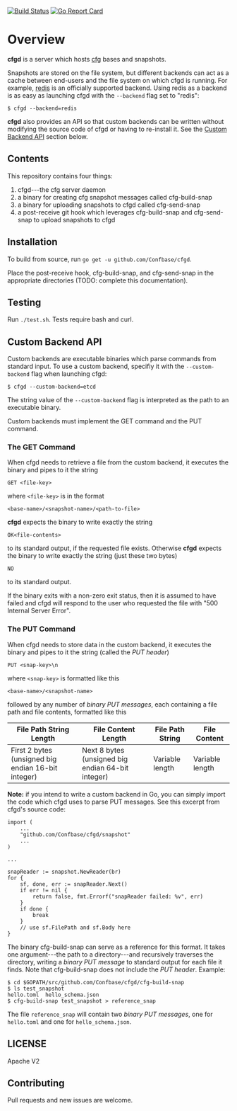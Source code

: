[![Build Status](https://travis-ci.org/Confbase/cfgd.svg?branch=master)](https://travis-ci.org/Confbase/cfgd) [![Go Report Card](https://goreportcard.com/badge/github.com/Confbase/cfgd)](https://goreportcard.com/report/github.com/Confbase/cfgd)

# Overview

**cfgd** is a server which hosts [cfg](https://github.com/Confbase/cfg) bases
and snapshots.

Snapshots are stored on the file system, but different backends can act as a
cache between end-users and the file system on which cfgd is running. For
example, [redis](https://redis.io) is an officially supported backend. Using
redis as a backend is as easy as launching cfgd with the `--backend` flag set to
"redis":

```
$ cfgd --backend=redis
```

**cfgd** also provides an API so that custom backends can be written without
modifying the source code of cfgd or having to re-install it. See the
[Custom Backend API](#custom-backend-api) section below.

## Contents

This repository contains four things:

1. cfgd---the cfg server daemon
2. a binary for creating cfg snapshot messages called cfg-build-snap
3. a binary for uploading snapshots to cfgd called cfg-send-snap
4. a post-receive git hook which leverages cfg-build-snap and cfg-send-snap to
upload snapshots to cfgd

## Installation

To build from source, run `go get -u github.com/Confbase/cfgd`.

Place the post-receive hook, cfg-build-snap, and cfg-send-snap in the
appropriate directories (TODO: complete this documentation).

## Testing

Run `./test.sh`. Tests require bash and curl.

## Custom Backend API

Custom backends are executable binaries which parse commands from standard
input. To use a custom backend, specifiy it with the `--custom-backend` flag
when launching cfgd:

```
$ cfgd --custom-backend=etcd
```

The string value of the `--custom-backend` flag is interpreted as the path to an
executable binary.

Custom backends must implement the GET command and the PUT command.

### The GET Command

When cfgd needs to retrieve a file from the custom backend, it executes the
binary and pipes to it the string

```
GET <file-key>
```

where `<file-key>` is in the format

```
<base-name>/<snapshot-name>/<path-to-file>
```

**cfgd** expects the binary to write exactly the string

```
OK<file-contents>
```

to its standard output, if the requested file exists. Otherwise **cfgd** expects
the binary to write exactly the string (just these two bytes)

```
NO
```

to its standard output.

If the binary exits with a non-zero exit status, then it is assumed to have
failed and cfgd will respond to the user who requested the file with
"500 Internal Server Error".

### The PUT Command

When cfgd needs to store data in the custom backend, it executes the binary and
pipes to it the string (called the *PUT header*)

```
PUT <snap-key>\n
```

where `<snap-key>` is formatted like this

```
<base-name>/<snapshot-name>
```

followed by any number of *binary PUT messages*, each containing a file path and
file contents, formatted like this

| File Path String Length                                | File Content Length                            | File Path String       | File Content    |
|----------------------------------------------------|---------------------------------------------------|-----------------|-----------------|
| First 2 bytes (unsigned big endian 16-bit integer) | Next 8 bytes (unsigned big endian 64-bit integer) | Variable length | Variable length |

**Note:** if you intend to write a custom backend in Go, you can simply
import the code which cfgd uses to parse PUT messages. See this excerpt from
cfgd's source code:

```
import (
	...
	"github.com/Confbase/cfgd/snapshot"
	...
)

...

snapReader := snapshot.NewReader(br)
for {
	sf, done, err := snapReader.Next()
	if err != nil {
		return false, fmt.Errorf("snapReader failed: %v", err)
	}
	if done {
		break
	}
	// use sf.FilePath and sf.Body here
}
```

The binary cfg-build-snap can serve as a reference for this format. It takes one
argument---the path to a directory---and recursively traverses the directory,
writing a *binary PUT message* to standard output for each file it finds. Note
that cfg-build-snap does not include the *PUT header*. Example:

```
$ cd $GOPATH/src/github.com/Confbase/cfgd/cfg-build-snap
$ ls test_snapshot
hello.toml  hello_schema.json
$ cfg-build-snap test_snapshot > reference_snap
```

The file `reference_snap` will contain two *binary PUT messages*, one for
`hello.toml` and one for `hello_schema.json`.

## LICENSE

Apache V2

## Contributing

Pull requests and new issues are welcome.
